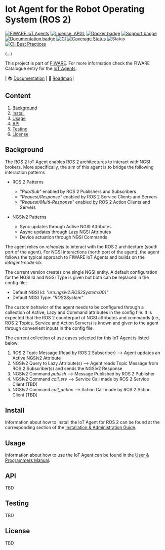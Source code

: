 # Iot Agent for the Robot Operating System (ROS 2)
[![FIWARE IoT Agents](https://nexus.lab.fiware.org/static/badges/chapters/iot-agents.svg)](https://www.fiware.org/developers/catalogue/)
[![License: APGL](https://img.shields.io/github/license/telefonicaid/iotagent-ul.svg)](https://opensource.org/licenses/AGPL-3.0)
[![Docker badge](https://img.shields.io/docker/pulls/fiware/iotagent-ul.svg)](https://hub.docker.com/r/fiware/iotagent-ul/)
[![Support badge](https://nexus.lab.fiware.org/repository/raw/public/badges/stackoverflow/iot-agents.svg)](https://stackoverflow.com/questions/tagged/fiware+iot)
<br/>
[![Documentation badge](https://img.shields.io/readthedocs/fiware-iotagent-ul.svg)](http://fiware-iotagent-ul.readthedocs.io/en/latest/?badge=latest)
[![CI](https://github.com/telefonicaid/iotagent-ul/workflows/CI/badge.svg)](https://github.com/telefonicaid/iotagent-ul/actions?query=workflow%3ACI)
[![Coverage Status](https://coveralls.io/repos/github/telefonicaid/iotagent-ul/badge.svg?branch=master)](https://coveralls.io/github/telefonicaid/iotagent-ul?branch=master)
![Status](https://nexus.lab.fiware.org/static/badges/statuses/iot-ultralight.svg)
[![CII Best Practices](https://bestpractices.coreinfrastructure.org/projects/4699/badge)](https://bestpractices.coreinfrastructure.org/projects/4699)

(...)

This project is part of [FIWARE](https://www.fiware.org/). For more information check the FIWARE Catalogue entry for the
[IoT Agents](https://github.com/Fiware/catalogue/tree/master/iot-agents).

| :books: [Documentation](https://iot-agent-ros2.readthedocs.io/en/latest/) | :dart: [Roadmap](https://github.com/telefonicaid/iotagent-ul/blob/master/docs/roadmap.md) |

## Content

1. [Background](#intro)
2. [Install](#install) 
3. [Usage](#usage)
4. [API](#api)
5. [Testing](#testing) 
6. [License](#license) 

## <a name="background"></a> Background

The ROS 2 IoT Agent enables ROS 2 architectures to interact with NGSI brokers. More specifically, the aim of this agent is to bridge the following interaction patterns

* ROS 2 Patterns
    * *"Pub/Sub"* enabled by ROS 2 Publishers and Subscribers
    * *"Request/Response"* enabled by ROS 2 Service Clients and Servers
    * *"Request/Multi-Response"* enabled by ROS 2 Action Clients and Servers

* NGSIv2 Patterns
    * Sync updates through Active NGSI Attributes
    * Async updates through Lazy NGSI Attributes
    * Device actuation through NGSI Commands  

The agent relies on *rclnodejs* to interact with the ROS 2 architecture (south port of the agent). For NGSI interactions (north port of the agent), the agent follows the typical approach to FIWARE IoT Agents and builds on the *iotagent-node-lib*. 

The current version creates one single NGSI entity. A default configuration for the NGSI Id and NGSI Type is given but both can be replaced in the config file:

* Default NGSI Id: *"urn:ngsiv2:ROS2System:001"*
* Default NGSI Type: *"ROS2System"*

The custom behavior of the agent needs to be configured through a collection of Active, Lazy and Command attributes in the config file. It is expected that the ROS 2 counterpart of NGSI attributes and commands (i.e., ROS 2 Topics, Service and Action Servers) is known and given to the agent through convenient inputs in the config file. 

The current collection of use cases selected for this IoT Agent is listed below:

1. ROS 2 Topic Message (Read by ROS 2 Subscriber) --> Agent updates an Active NGSIv2 Attribute
2. NGSIv2 Query to Lazy Attribute(s) --> Agent reads Topic Message from ROS 2 Subscriber(s) and sends the NGSIv2 Response
3. NGSIv2 Command *publish* --> Message Published by ROS 2 Publisher
4. NGSIv2 Command *call_srv* --> Service Call made by ROS 2 Service Client (TBD)
5. NGSIv2 Command *call_action* --> Action Call made by ROS 2 Action Client (TBD)

## <a name="install"></a> Install
Information about how to install the IoT Agent for ROS 2 can be found at the corresponding section of the
[Installation & Administration Guide](docs/installationguide.md).


## <a name="usage"></a> Usage

Information about how to use the IoT Agent can be found in the [User & Programmers Manual](docs/usermanual.md).

## <a name="api"></a> API

TBD

## <a name="testing"></a> Testing

TBD

## <a name="license"></a> License

TBD
